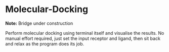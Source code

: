 # Molecular-Docking

**Note:** Bridge under construction

Perform molecular docking using terminal itself and visualise the results. No manual effort required, just set the input receptor and ligand, then sit back and relax as the program does its job.

